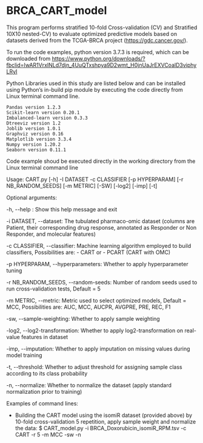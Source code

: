 # BRCA_CART_model
This program performs stratified 10-fold Cross-validation (CV) and Stratified 10X10 nested-CV) to evaluate optimized predictive models based on datasets derived from the TCGA-BRCA project (https://gdc.cancer.gov/).

To run the code examples, python version 3.7.3 is required, which can be downloaded from https://www.python.org/downloads/?fbclid=IwAR1VrxINLd7djn_4UuQTxshpya9D2wmt_H0jnUaJrEXVCoalD3viphyLRyI

Python Libraries used in this study are listed below and can be installed using Python’s in-build pip module by executing the code directly from Linux terminal command line.

    Pandas version 1.2.3
    Scikit-learn version 0.20.1
    Imbalanced-learn version 0.3.3
    Dtreeviz version 1.2
    Joblib version 1.0.1
    Graphviz version 0.16
    Matplotlib version 3.3.4
    Numpy version 1.20.2
    Seaborn version 0.11.1

Code example shoud be executed directly in the working directory from the Linux terminal command line

Usage: CART.py [-h] -I DATASET -c CLASSIFIER [-p HYPERPARAM] [-r NB_RANDOM_SEEDS] [-m METRIC] [-SW] [-log2] [-imp] [-t]

Optional arguments:

-h,  --help : Show this help message and exit

-i DATASET,  --dataset: The tubulated pharmaco-omic dataset (columns are Patient, their corresponding drug response, annotated as Responder or Non Responder, and molecular features)

-c CLASSIFIER, --classifier:  Machine learning algorithm employed to build classifiers, Possibilities are: - CART or - PCART (CART with OMC)

-p HYPERPARAM, --hyperparameters: Whether to apply hyperparameter tuning

-r NB_RANDOM_SEEDS, --random-seeds: Number of random seeds used to run cross-validation tests, Default = 5

-m METRIC, --metric:  Metric used to select optimized models, Default = MCC, Possibilities are: AUC, MCC, AUCPR, AVGPRE, PRE, REC, F1

-sw, --sample-weighting:  Whether to apply sample weighting

-log2, --log2-transformation: Whether to apply log2-transformation on real-value features in dataset

-imp, --imputation: Whether to apply imputation on missing values during model training

-t, --threshold:  Whether to adjust threshold for assigning sample class according to its class probability

-n, --normalize:  Whether to normalize the dataset (apply standard normalization prior to training)

Examples of command lines:
- Building the CART model using the isomiR dataset (provided above) by 10-fold cross-validation 5 repetition, apply sample weight and normalize the data: 
$ CART_model.py -i BRCA_Doxorubicin_isomiR_RPM.tsv -c CART -r 5 -m MCC -sw -n

 
